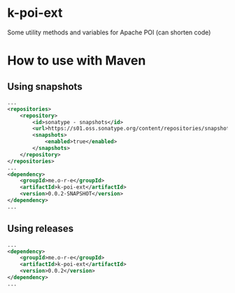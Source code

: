 # k-poi-ext
Some utility methods and variables for Apache POI (can shorten code)

# How to use with Maven

## Using snapshots

```xml
...
<repositories>
    <repository>
        <id>sonatype - snapshots</id>
        <url>https://s01.oss.sonatype.org/content/repositories/snapshots/</url>
        <snapshots>
            <enabled>true</enabled>
        </snapshots>
    </repository>
</repositories>
...
<dependency>
    <groupId>me.o-r-e</groupId>
    <artifactId>k-poi-ext</artifactId>
    <version>0.0.2-SNAPSHOT</version>
</dependency>
...
```

## Using releases

```xml
...
<dependency>
    <groupId>me.o-r-e</groupId>
    <artifactId>k-poi-ext</artifactId>
    <version>0.0.2</version>
</dependency>
...
```
